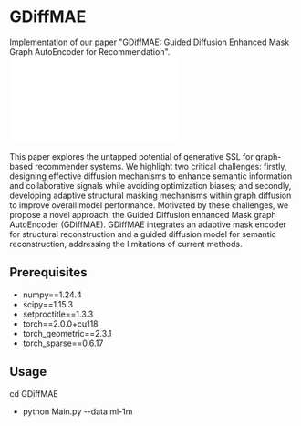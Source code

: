 # GDiffMAE
Implementation of our  paper "GDiffMAE: Guided Diffusion Enhanced Mask
Graph AutoEncoder for Recommendation".
![](framework.pdf)

This paper explores the untapped potential of generative SSL for graph-based recommender systems. We highlight two critical challenges: firstly, designing effective diffusion mechanisms to enhance semantic information and collaborative signals while avoiding optimization biases; and secondly, developing adaptive structural masking mechanisms within graph diffusion to improve overall model performance. Motivated by these challenges, we propose a novel approach: the Guided Diffusion enhanced Mask graph AutoEncoder (GDiffMAE). GDiffMAE integrates an adaptive mask encoder for structural reconstruction and a guided diffusion model for semantic reconstruction, addressing the limitations of current methods.

Prerequisites
-------------
* numpy==1.24.4
* scipy==1.15.3
* setproctitle==1.3.3
* torch==2.0.0+cu118
* torch_geometric==2.3.1
* torch_sparse==0.6.17



Usage
------
cd GDiffMAE
* python Main.py --data ml-1m



